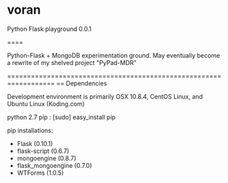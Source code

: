 voran 
=====

Python Flask playground 0.0.1

====

Python-Flask + MongoDB experimentation ground.
May eventually become a rewrite of my shelved project "PyPad-MDR"

==================================================================
== Dependencies

Development environment is primarily OSX 10.8.4, CentOS Linux, and Ubuntu Linux (Koding.com)

python 2.7
pip : [sudo] easy_install pip

pip installations:
* Flask (0.10.1)
* flask-script (0.6.7)
* mongoengine (0.8.7)
* flask_mongoengine (0.7.0)
* WTForms (1.0.5)


